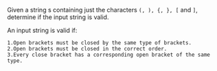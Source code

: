 Given a string s containing just the characters `(, ), {, }, [` and `]`, determine if the input string is valid.

An input string is valid if:

    1.Open brackets must be closed by the same type of brackets.
    2.Open brackets must be closed in the correct order.
    3.Every close bracket has a corresponding open bracket of the same type.
